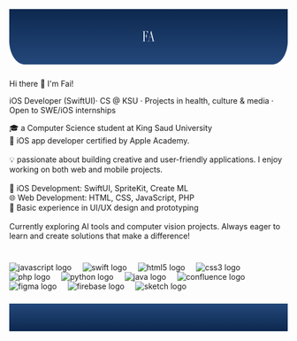 <div align="center">
  <img width="1500" height="100" src="./Header.png"  />
</div>

###

<p align="left">Hi there 👋 I'm Fai!<br>
  
iOS Developer (SwiftUI)· CS @ KSU · Projects in health, culture & media · Open to SWE/iOS internships

🎓 a Computer Science student at King Saud University<br>
📱 iOS app developer certified by Apple Academy.<br><br>
💡 passionate about building creative and user-friendly applications. I enjoy working on both web and mobile projects.<br><br>
📱 iOS Development: SwiftUI, SpriteKit, Create ML<br>
🌐 Web Development: HTML, CSS, JavaScript, PHP<br>
🎨 Basic experience in UI/UX design and prototyping<br><br>
Currently exploring AI tools and computer vision projects. Always eager to learn and create solutions that make a difference!<br><br>


###

<div align="left">
  <img src="https://cdn.jsdelivr.net/gh/devicons/devicon/icons/javascript/javascript-original.svg" height="40" alt="javascript logo"  />
  <img width="12" />
  <img src="https://cdn.jsdelivr.net/gh/devicons/devicon/icons/swift/swift-original.svg" height="40" alt="swift logo"  />
  <img width="12" />
  <img src="https://cdn.jsdelivr.net/gh/devicons/devicon/icons/html5/html5-original.svg" height="40" alt="html5 logo"  />
  <img width="12" />
  <img src="https://cdn.jsdelivr.net/gh/devicons/devicon/icons/css3/css3-original.svg" height="40" alt="css3 logo"  />
  <img width="12" />
  <img src="https://cdn.jsdelivr.net/gh/devicons/devicon/icons/php/php-original.svg" height="40" alt="php logo"  />
  <img width="12" />
  <img src="https://cdn.jsdelivr.net/gh/devicons/devicon/icons/python/python-original.svg" height="40" alt="python logo"  />
  <img width="12" />
  <img src="https://cdn.jsdelivr.net/gh/devicons/devicon/icons/java/java-original.svg" height="40" alt="java logo"  />
  <img width="12" />
  <img src="https://cdn.jsdelivr.net/gh/devicons/devicon/icons/confluence/confluence-original.svg" height="40" alt="confluence logo"  />
  <img width="12" />
  <img src="https://cdn.jsdelivr.net/gh/devicons/devicon/icons/figma/figma-original.svg" height="40" alt="figma logo"  />
  <img width="12" />
  <img src="https://cdn.jsdelivr.net/gh/devicons/devicon/icons/firebase/firebase-plain.svg" height="40" alt="firebase logo"  />
  <img width="12" />
  <img src="https://cdn.jsdelivr.net/gh/devicons/devicon/icons/sketch/sketch-original.svg" height="40" alt="sketch logo"  />
</div>

###

<div align="center">
 <img width="1600" height="50" src="./Footer.png"  />
</div>

